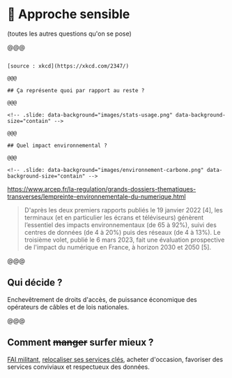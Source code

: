 <!-- .slide: data-background="images/serre-des-comilles.jpg"  data-state="background-dark" id="impact" -->

# 🌿 Approche sensible

(toutes les autres questions qu'on se pose)

@@@

<!-- .slide: data-background="images/xkcd-dependency_2x.png" data-background-size="contain"  -->

~~~~

[source : xkcd](https://xkcd.com/2347/)

@@@

## Ça représente quoi par rapport au reste ?

@@@

<!-- .slide: data-background="images/stats-usage.png" data-background-size="contain" -->

@@@

## Quel impact environnemental ?

@@@

<!-- .slide: data-background="images/environnement-carbone.png" data-background-size="contain" -->

~~~~

https://www.arcep.fr/la-regulation/grands-dossiers-thematiques-transverses/lempreinte-environnementale-du-numerique.html

> D'après les deux premiers rapports publiés le 19 janvier 2022 [4], les terminaux (et en particulier les écrans et téléviseurs) génèrent l’essentiel des impacts environnementaux (de 65 à 92%), suivi des centres de données (de 4 à 20%) puis des réseaux (de 4 à 13%). Le troisième volet, publié le 6 mars 2023, fait une évaluation prospective de l'impact du numérique en France, à horizon 2030 et 2050 [5].

@@@

## Qui décide ?

Enchevêtrement de droits d'accès, de puissance économique des opérateurs de câbles et de lois nationales.

@@@

## Comment ~~manger~~ surfer mieux ?

[FAI militant](https://www.fdn.fr/), [relocaliser ses services clés](https://www.chatons.org/), acheter d'occasion, favoriser des services conviviaux et respectueux des données.
